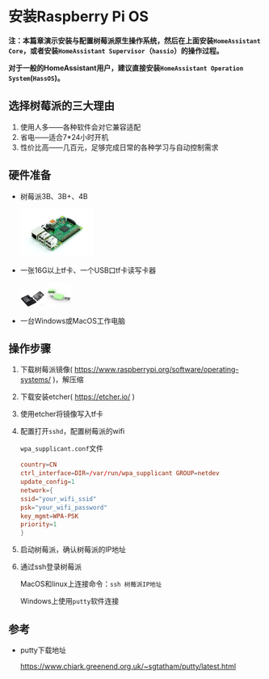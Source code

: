 # 安装Raspberry Pi OS

**注：本篇章演示安装与配置树莓派原生操作系统，然后在上面安装`HomeAssistant Core`，或者安装`HomeAssistant Supervisor`（`hassio`）的操作过程。**

**对于一般的HomeAssistant用户，建议直接安装`HomeAssistant Operation System`(`HassOS`)。**

## 选择树莓派的三大理由

1. 使用人多——各种软件会对它兼容适配
2. 省电——适合7*24小时开机
3. 性价比高——几百元，足够完成日常的各种学习与自动控制需求

## 硬件准备

- 树莓派3B、3B+、4B

    <img src=images/raspberrypi.jpg width=30%>
 
- 一张16G以上tf卡、一个USB口tf卡读写卡器

    <img src=images/tfcard1.jpg width=10%>
    <img src=images/tfcard2.jpg width=10%>
       
- 一台Windows或MacOS工作电脑

## 操作步骤

1. 下载树莓派镜像( https://www.raspberrypi.org/software/operating-systems/ )，解压缩
2. 下载安装etcher( https://etcher.io/ )
3. 使用etcher将镜像写入tf卡
4. 配置打开`sshd`，配置树莓派的wifi

    `wpa_supplicant.conf`文件
    ```conf
    country=CN
    ctrl_interface=DIR=/var/run/wpa_supplicant GROUP=netdev
    update_config=1
    network={
    ssid="your_wifi_ssid"
    psk="your_wifi_password"
    key_mgmt=WPA-PSK
    priority=1
    }
    ```

5. 启动树莓派，确认树莓派的IP地址
6. 通过ssh登录树莓派

    MacOS和linux上连接命令：`ssh 树莓派IP地址`

    Windows上使用`putty`软件连接

## 参考
- putty下载地址

    https://www.chiark.greenend.org.uk/~sgtatham/putty/latest.html

